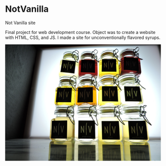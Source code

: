 # NotVanilla
Not Vanilla site

Final project for web development course. Object was to create a website with HTML, CSS, and JS. I made a site for unconventionally flavored syrups. 

![alt tag](https://github.com/hareno44/NotVanilla/blob/master/img/coverpic.JPG)
